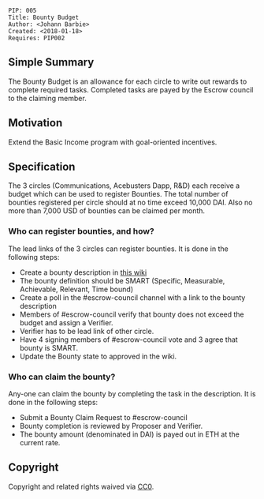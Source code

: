     PIP: 005
    Title: Bounty Budget
    Author: <Johann Barbie>
    Created: <2018-01-18>
    Requires: PIP002


## Simple Summary

The Bounty Budget is an allowance for each circle to write out rewards to complete required tasks. Completed tasks are payed by the Escrow council to the claiming member.

## Motivation
Extend the Basic Income program with goal-oriented incentives.

## Specification

The 3 circles (Communications, Acebusters Dapp, R&D) each receive a budget which can be used to register Bounties. The total number of bounties registered per circle should at no time exceed 10,000 DAI. Also no more than 7,000 USD of bounties can be claimed per month.

### Who can register bounties, and how?

The lead links of the 3 circles can register bounties. It is done in the following steps:
- Create a bounty description in [this wiki](https://github.com/parsec-labs/PIPs/wiki/Bounties)
- The bounty definition should be SMART (Specific, Measurable, Achievable, Relevant, Time bound)
- Create a poll in the #escrow-council channel with a link to the bounty description
- Members of #escrow-council verify that bounty does not exceed the budget and assign a Verifier.
- Verifier has to be lead link of other circle.
- Have 4 signing members of #escrow-council vote and 3 agree that bounty is SMART.
- Update the Bounty state to approved in the wiki.


### Who can claim the bounty?

Any-one can claim the bounty by completing the task in the description. It is done in the following steps:
- Submit a Bounty Claim Request to #escrow-council
- Bounty completion is reviewed by Proposer and Verifier.
- The bounty amount (denominated in DAI) is payed out in ETH at the current rate.


## Copyright
Copyright and related rights waived via [CC0](https://creativecommons.org/publicdomain/zero/1.0/).

